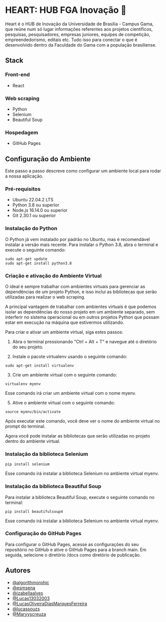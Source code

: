 
# HEART: HUB FGA Inovação :purple_heart:


Heart é o HUB de Inovação da Universidade de Brasília - Campus Gama, que reúne num só lugar informações referentes aos projetos científicos, pesquisas, pesquisadores, empresas juniores, equipes de competição, empreendedorismo, editais etc. Tudo isso para conectar o que é desenvolvido dentro da Faculdade do Gama com a população brasiliense.



## Stack 

### Front-end

- React

### Web scraping

- Python
- Selenium
- Beautiful Soup

### Hospedagem

- GitHub Pages



## Configuração do Ambiente

Este passo a passo descreve como configurar um ambiente local para rodar a nossa aplicação.

### Pré-requisitos

- Ubuntu 22.04.2 LTS
- Python 3.8 ou superior
- Node.js 16.14.0 ou superior
- Git 2.30.1 ou superior

### Instalação do Python

O Python já vem instalado por padrão no Ubuntu, mas é recomendável instalar a versão mais recente. Para instalar o Python 3.8, abra o terminal e execute o seguinte comando:
```
sudo apt-get update
sudo apt-get install python3.8
```

### Criação e ativação do Ambiente Virtual

O ideal é sempre trabalhar com ambientes virtuais para gerenciar as dependências de um projeto Python, e isso inclui as bibliotecas que serão utilizadas para realizar o web scraping. 

A principal vantagem de trabalhar com ambientes virtuais é que podemos isolar as dependências do nosso projeto em um ambiente separado, sem interferir no sistema operacional ou em outros projetos Python que possam estar em execução na máquina que estivermos utilizando.

Para criar e ativar um ambiente virtual, siga estes passos:

1. Abra o terminal pressionando "Ctrl + Alt + T" e navegue até o diretório do seu projeto.

2. Instale o pacote virtualenv usando o seguinte comando:

```
sudo apt-get install virtualenv
```

3. Crie um ambiente virtual com o seguinte comando:

```
virtualenv myenv
```

Esse comando irá criar um ambiente virtual com o nome myenv.

5. Ative o ambiente virtual com o seguinte comando:

```
source myenv/bin/activate
```

Após executar este comando, você deve ver o nome do ambiente virtual no prompt do terminal.

Agora você pode instalar as bibliotecas que serão utilizadas no projeto dentro do ambiente virtual.

### Instalação da biblioteca Selenium

```
pip install selenium
```

Esse comando irá instalar a biblioteca Selenium no ambiente virtual myenv.


### Instalação da biblioteca Beautiful Soup

Para instalar a biblioteca Beautiful Soup, execute o seguinte comando no terminal:

```
pip install beautifulsoup4
```

Esse comando irá instalar a biblioteca Selenium no ambiente virtual myenv.

### Configuração do GitHub Pages

Para configurar o GitHub Pages, acesse as configurações do seu repositório no GitHub e ative o GitHub Pages para a branch main. Em seguida, selecione o diretório /docs como diretório de publicação.



## Autores

- [@algorithmorphic](https://github.com/algorithmorphic)
- [@esmsena](https://github.com/esmsena)
- [@izabellaalves](https://github.com/izabellaalves)
- [@Lucas13032003](https://github.com/Lucas13032003)
- [@LucasOliveiraDiasMarquesFerreira](https://github.com/LucasOliveiraDiasMarquesFerreira)
- [@lucassouzs](https://github.com/lucassouzs)
- [@Maryyscreuza](https://github.com/Maryyscreuza)


